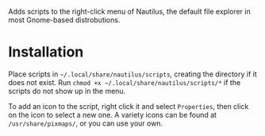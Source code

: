 Adds scripts to the right-click menu of Nautilus, the default file explorer in most Gnome-based distrobutions.

# Installation
Place scripts in `~/.local/share/nautilus/scripts`, creating the directory if it does not exist. Run `chmod +x ~/.local/share/nautilus/scripts/*` if the scripts do not show up in the menu.

To add an icon to the script, right click it and select `Properties`, then click on the icon to select a new one. A variety icons can be found at `/usr/share/pixmaps/`, or you can use your own.
